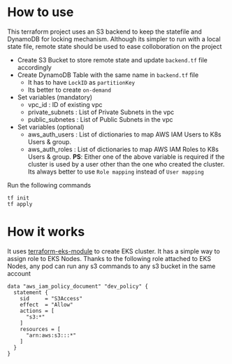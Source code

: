 # How to use
This terraform project uses an S3 backend to keep the statefile and DynamoDB for locking mechanism. Although its simpler to run with a local state file, remote state should be used to ease colloboration on the project
- Create S3 Bucket to store remote state and update `backend.tf` file accordingly
- Create DynamoDB Table with the same name in `backend.tf` file
    - It has to have `LockID` as `partitionKey`
    - Its better to create  `on-demand`
- Set variables (mandatory)
    - vpc_id : ID of existing vpc
    - private_subnets : List of Private Subnets in the vpc
    - public_subnetes : List of Public Subnets in the vpc
- Set variables (optional)
    - aws_auth_users  : List of dictionaries to map AWS IAM Users to K8s Users & group.
    - aws_auth_roles  : List of dictionaries to map AWS IAM Roles to K8s Users & group.
    **PS**: Either one of the above variable is required if the cluster is used by a user other than the one who created the cluster. Its always better to use `Role mapping` instead of `User mapping`

Run the following commands
```
tf init
tf apply
```

# How it works
It uses [terraform-eks-module](https://github.com/terraform-aws-modules/terraform-aws-eks/tree/v19.21.0) to create EKS cluster. It has a simple way to assign role to EKS Nodes. Thanks to the following role attached to EKS Nodes, any pod can run any s3 commands to any s3 bucket in the same account
```
data "aws_iam_policy_document" "dev_policy" {
  statement {
    sid     = "S3Access"
    effect  = "Allow"
    actions = [
      "s3:*"
    ]
    resources = [
      "arn:aws:s3:::*"
    ]
  }
}
```
